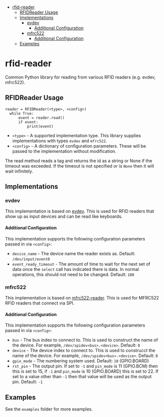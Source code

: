 <!-- MDTOC maxdepth:6 firsth1:1 numbering:0 flatten:0 bullets:1 updateOnSave:1 -->

- [rfid-reader](#rfid-reader)   
   - [RFIDReader Usage](#rfidreader-usage)   
   - [Implementations](#implementations)   
      - [evdev](#evdev)   
         - [Additional Configuration](#additional-configuration)   
      - [mfrc522](#mfrc522)   
         - [Additional Configuration](#additional-configuration)   
   - [Examples](#examples)   

<!-- /MDTOC -->
# rfid-reader
Common Python library for reading from various RFID readers (e.g. evdev, mfrc522).

## RFIDReader Usage

```
reader = RFIDReader(<type>, <config>)
  while True:
      event = reader.read()
      if event:
          print(event)
```
* `<type>` - A supported implementation type. This library supplies implementations with types `evdev` and `mfrc522`.
* `<config>` - A dictionary of configuration parameters. These will be passed to the implementation without modification.

The read method reads a tag and returns the id as a string or None if the timeout was exceeded. If the timeout is not specified or is `None` then it will wait infinitely.

## Implementations

### evdev
This implementation is based on [evdev](https://pypi.org/project/evdev/). This is used for RFID readers that show up as input devices and can be read like keyboards.

#### Additional Configuration
This implementation supports the following configuration parameters passed in via `<config>`:
* `device_name` - The device name the reader exists as. Default: `/dev/input/event0`
* `event_ready_timeout` - The amount of time to wait for the next set of data once the `select` call has indicated there is data. In normal operations, this should not need to be changed. Default: `100`

### mfrc522
This implementation is based on [mfrc522-reader](https://github.com/bcurnow/mfrc522-reader). This is used for MFRC522 RFID readers that connect via SPI.

#### Additional Configuration
This implementation supports the following configuration parameters passed in via `<config>`:
* `bus` - The bus index to connect to. This is used to construct the name of the device. For example, `/dev/spidev<bus>.<device>`. Default: `0`
* `device` - The device index to connect to. This is used to construcct the name of the device. For example, `/dev/spidev<bus>.<device>`. Default: `0`
* `gpio_mode` -  The numbering system used. Default: `10` (GPIO.BOARD)
* `rst_pin` - The output pin. If set to `-1` and `pin_mode` is 11 (GPIO.BCM) then this is set to 15, if `-1` and `pin_mode` is 10 (GPIO.BOARD) this is set to 22. If set to a value other than `-1` then that value will be used as the output pin. Default: `-1`

## Examples
See the `examples` folder for more examples.
